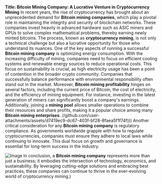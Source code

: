 **Title: Bitcoin Mining Company: A Lucrative Venture in Cryptocurrency Mining**
In recent years, the rise of cryptocurrency has brought about an unprecedented demand for **Bitcoin mining companies**, which play a pivotal role in maintaining the integrity and security of blockchain networks. These companies invest heavily in advanced hardware such as ASIC miners and GPUs to solve complex mathematical problems, thereby earning newly minted bitcoins. The process, known as **cryptocurrency mining**, is not only a technical challenge but also a lucrative opportunity for those who understand its nuances.
One of the key aspects of running a successful **Bitcoin mining company** is optimizing energy consumption. With the increasing difficulty of mining, companies need to focus on efficient cooling systems and renewable energy sources to reduce operational costs. This focus on sustainability is crucial, as high electricity usage has been a point of contention in the broader crypto community. Companies that successfully balance performance with environmental responsibility often stand out in the market.
Moreover, **Bitcoin mining profitability** hinges on several factors, including the current price of Bitcoin, the cost of electricity, and the efficiency of mining equipment. For instance, investing in the latest generation of miners can significantly boost a company's earnings. Additionally, joining a **mining pool** allows smaller operations to combine their resources and share profits, making it a popular choice among many **Bitcoin mining enterprises**.
 //github.com/user-attachments/assets/d7419ec9-dc67-403f-bf28-8faea5f1f74f)))
Another critical consideration for any **Bitcoin mining company** is regulatory compliance. As governments worldwide grapple with how to regulate cryptocurrencies, companies must ensure they adhere to local laws while continuing to innovate. This dual focus on growth and governance is essential for long-term success in the industry.

![Image](https://github.com/user-attachments/assets/d7419ec9-dc67-403f-bf28-8faea5f1f74f)
In conclusion, a **Bitcoin mining company** represents more than just a business; it embodies the intersection of technology, economics, and sustainability. By leveraging cutting-edge solutions and embracing best practices, these companies can continue to thrive in the ever-evolving world of cryptocurrency mining.)
